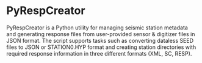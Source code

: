 # PyRespCreator
PyRespCreator is a Python utility for managing seismic station metadata and generating response files from user-provided sensor & digitizer files in JSON format. The script supports tasks such as converting dataless SEED files to JSON or STATION0.HYP format and creating station directories with required response information in three different formats (XML, SC, RESP).
